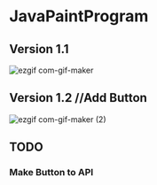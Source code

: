 # JavaPaintProgram
## Version 1.1
![ezgif com-gif-maker](https://user-images.githubusercontent.com/26569299/117534357-00004780-b02c-11eb-8666-19c05fd06189.gif)
## Version 1.2 //Add Button
![ezgif com-gif-maker (2)](https://user-images.githubusercontent.com/26569299/117835350-e15fb200-b2b2-11eb-8ff2-5f22773f9bdb.gif)

## TODO
### Make Button to API  
